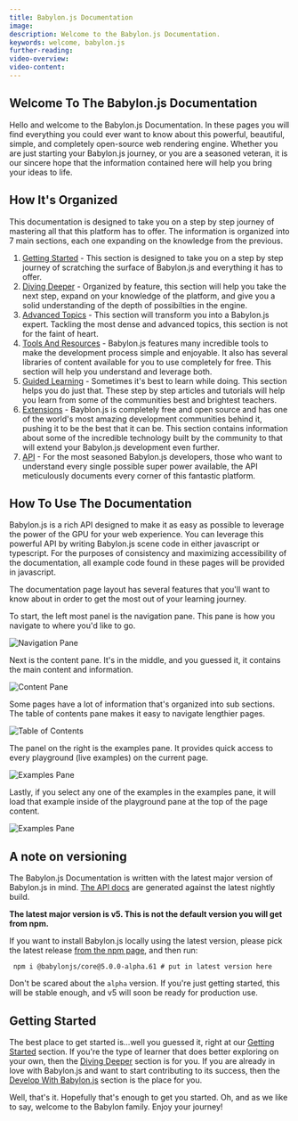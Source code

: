 ```yaml
---
title: Babylon.js Documentation
image:
description: Welcome to the Babylon.js Documentation.
keywords: welcome, babylon.js
further-reading:
video-overview:
video-content:
---
```


## Welcome To The Babylon.js Documentation

Hello and welcome to the Babylon.js Documentation. In these pages you will find everything you could ever want to know about this powerful, beautiful, simple, and completely open-source web rendering engine. Whether you are just starting your Babylon.js journey, or you are a seasoned veteran, it is our sincere hope that the information contained here will help you bring your ideas to life.

## How It's Organized

This documentation is designed to take you on a step by step journey of mastering all that this platform has to offer. The information is organized into 7 main sections, each one expanding on the knowledge from the previous.

1. [Getting Started](/start) - This section is designed to take you on a step by step journey of scratching the surface of Babylon.js and everything it has to offer.
2. [Diving Deeper](/divingDeeper) - Organized by feature, this section will help you take the next step, expand on your knowledge of the platform, and give you a solid understanding of the depth of possibilties in the engine.
3. [Advanced Topics](/advanced_topics) - This section will transform you into a Babylon.js expert. Tackling the most dense and advanced topics, this section is not for the faint of heart.
4. [Tools And Resources](/toolsAndResources) - Babylon.js features many incredible tools to make the development process simple and enjoyable. It also has several libraries of content available for you to use completely for free. This section will help you understand and leverage both.
5. [Guided Learning](/guidedLearning) - Sometimes it's best to learn while doing. This section helps you do just that. These step by step articles and tutorials will help you learn from some of the communities best and brightest teachers.
6. [Extensions](/extensions) - Bayblon.js is completely free and open source and has one of the world's most amazing development communities behind it, pushing it to be the best that it can be. This section contains information about some of the incredible technology built by the community to that will extend your Babylon.js development even further.
7. [API](/typedoc) - For the most seasoned Babylon.js developers, those who want to understand every single possible super power available, the API meticulously documents every corner of this fantastic platform.

## How To Use The Documentation

Babylon.js is a rich API designed to make it as easy as possible to leverage the power of the GPU for your web experience. You can leverage this powerful API by writing Babylon.js scene code in either javascript or typescript. For the purposes of consistency and maximizing accessibility of the documentation, all example code found in these pages will be provided in javascript.

The documentation page layout has several features that you'll want to know about in order to get the most out of your learning journey.

To start, the left most panel is the navigation pane. This pane is how you navigate to where you'd like to go.

![Navigation Pane](/img/home/home1.jpg)

Next is the content pane. It's in the middle, and you guessed it, it contains the main content and information.

![Content Pane](/img/home/home2.jpg)

Some pages have a lot of information that's organized into sub sections. The table of contents pane makes it easy to navigate lengthier pages.

![Table of Contents](/img/home/home4.jpg)

The panel on the right is the examples pane. It provides quick access to every playground (live examples) on the current page.

![Examples Pane](/img/home/home3.jpg)

Lastly, if you select any one of the examples in the examples pane, it will load that example inside of the playground pane at the top of the page content.

![Examples Pane](/img/home/home5.jpg)


## A note on versioning

The Babylon.js Documentation is written with the latest major version of Babylon.js in mind. [The API docs](https://doc.babylonjs.com/typedoc) are generated against the latest nightly build.

**The latest major version is v5. This is not the default version you will get from npm.**

If you want to install Babylon.js locally using the latest version, please pick the latest release [from the npm page](https://www.npmjs.com/package/@babylonjs/core), and then run:

```shellscript
 npm i @babylonjs/core@5.0.0-alpha.61 # put in latest version here
```

Don't be scared about the `alpha` version. If you're just getting started, this will be stable enough, and v5 will soon be ready for production use.


## Getting Started

The best place to get started is...well you guessed it, right at our [Getting Started](start/) section. If you're the type of learner that does better exploring on your own, then the [Diving Deeper](landing_pages/divingDeeperLandingPage) section is for you. If you are already in love with Babylon.js and want to start contributing to its success, then the [Develop With Babylon.js](landing_pages/divingDeeperDevelopingLandingPage) section is the place for you.

Well, that's it. Hopefully that's enough to get you started. Oh, and as we like to say, welcome to the Babylon family. Enjoy your journey!

